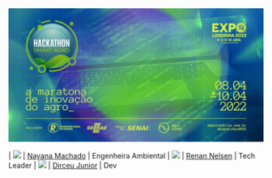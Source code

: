 <img src="https://raw.githubusercontent.com/dirceu-jr/4gro/main/621e379dd629b-lg.jpeg" />

| <img src="https://media4.giphy.com/media/lu01tsQqf1mJuHrFVq/giphy.gif" width="420" /> | <a href="https://www.linkedin.com/in/nayanamachado/">Nayana Machado</a> | Engenheira Ambiental
| <img src="https://media.giphy.com/media/RbDKaczqWovIugyJmW/giphy.gif" width="420" /> | <a href="https://www.linkedin.com/in/renannelsen/">Renan Nelsen</a> | Tech Leader
| <img src="https://media.giphy.com/media/MdA16VIoXKKxNE8Stk/giphy.gif" width="420" /> | <a href="https://www.linkedin.com/in/dirceu-pauka-junior/">Dirceu Junior</a> | Dev